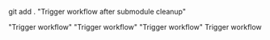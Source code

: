 git add .
"Trigger workflow after submodule cleanup"
 
"Trigger workflow"
"Trigger workflow"
"Trigger workflow"
Trigger workflow
